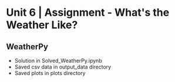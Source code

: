 # Unit 6 | Assignment - What's the Weather Like?

## WeatherPy
* Solution in Solved_WeatherPy.ipynb
* Saved csv data in output_data directory
* Saved plots in plots directory